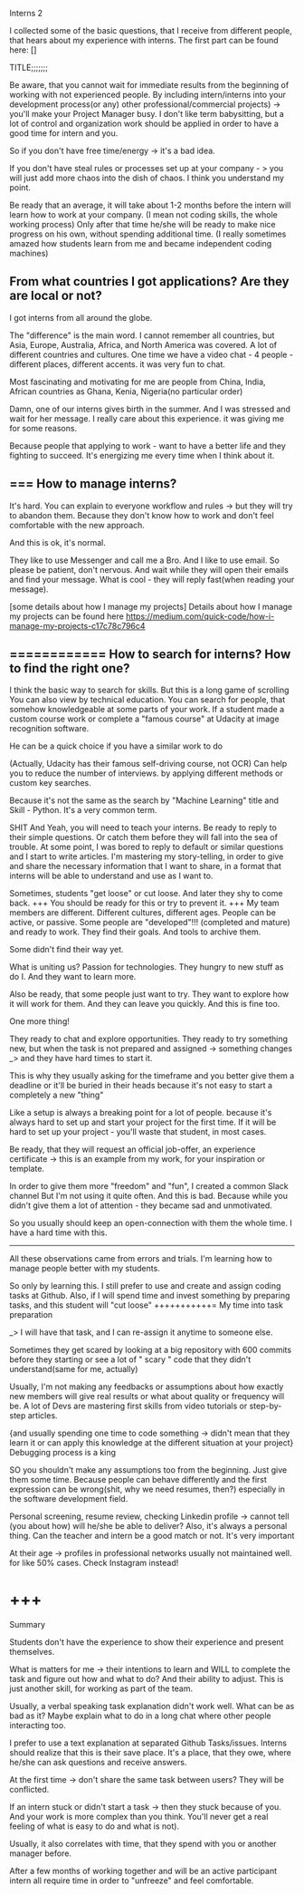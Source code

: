 


Interns 2

I collected some of the basic questions, that I receive from different people, that hears
about my experience with interns. The first part can be found here: []



TITLE;;;;;;;

Be aware, that you cannot wait for immediate results from the beginning of working with not experienced people.
By including intern/interns into your development process(or any) other professional/commercial projects) -> you'll
make your Project Manager busy. I don't like term babysitting, but a lot of control and organization work should be applied in order to have a good time for intern and you.

So if you don't have free time/energy -> it's a bad idea.

If you don't have steal rules or processes set up at your company - > you will just add more chaos into the dish of chaos.
I think you understand my point.

Be ready that an average, it will take about 1-2 months before the intern will learn how to work at your company.
(I mean not coding skills, the whole working process)
Only after that time he/she will be ready to make nice progress on his own, without spending additional time.
(I really sometimes amazed how students learn from me and became independent coding machines)

From what countries I got applications? Are they are local or not?
------------
I got interns from all around the globe.

The "difference" is the main word. I cannot remember all countries, but Asia, Europe, Australia, Africa, and North America was covered.
A lot of different countries and cultures.
One time we have a video chat - 4 people - different places, different accents. it was very fun to chat.

Most fascinating and motivating for me are people from China, India, African countries as Ghana, Kenia, Nigeria(no particular order)

Damn, one of our interns gives birth in the summer. And I was stressed and wait for her message.
I really care about this experience.
it was giving me for some reasons.

Because people that applying to work - want to have a better life and they fighting to succeed.
It's energizing me every time when I think about it.


===
How to manage interns?
-------
It's hard. You can explain to everyone workflow and rules -> but they will try to abandon them.
Because they don't know how to work and don't feel comfortable with the new approach.

And this is ok, it's normal.

They like to use Messenger and call me a Bro.
And I like to use email. So please be patient, don't nervous.
And wait while they will open their emails and find your message.
What is cool -  they will reply fast(when reading your message).

[some details about how I manage my projects]
Details about how I manage my projects can be found here
https://medium.com/quick-code/how-i-manage-my-projects-c17c78c796c4

============
How to search for interns? How to find the right one?
---
I think the basic way to search for skills. But this is a long game of scrolling
You can also view by technical education. You can search for people, that somehow
knowledgeable at some parts of your work.
If a student made a custom course work or complete a "famous course" at Udacity at image recognition software.

He can be a quick choice if you have a similar work to do

(Actually, Udacity has their famous self-driving course, not OCR)
Can help you to reduce the number of interviews.
by applying different methods or custom key searches.

Because it's not the same as the search by "Machine Learning" title and Skill - Python.
It's a very common term.



SHIT
And Yeah, you will need to teach your interns.
Be ready to reply to their simple questions. Or catch them before they will fall into the sea of trouble. At some point, I was bored to reply to default or similar questions and I start to write articles.
I'm mastering my story-telling, in order to give and share the necessary information that I want to share, in a format that interns will be able to understand and use as I want to.






Sometimes, students "get loose" or cut loose.
And later they shy to come back.
+++ You should be ready for this or try to prevent it. +++
My team members are different.
Different cultures, different ages.
People can be active, or passive.
Some people are "developed"!!! (completed and mature) and ready to work. They find their goals.
And tools to archive them.

Some didn't find their way yet.

What is uniting us? Passion for technologies.
They hungry to new stuff as do I.
And they want to learn more.


Also be ready, that some people just want to try. They want to explore how it will work for them. And they can leave you quickly.
And this is fine too.



One more thing!

They ready to chat and explore opportunities.
They ready to try something new, but when the task is not prepared and assigned -> something changes _>
and they have hard times to start it.

This is why they usually asking for the timeframe and you better give them
a deadline or it'll be buried in their heads because it's not easy to start a completely a new "thing"

Like a setup is always a breaking point for a lot of people. because it's always hard to set up and start your project for the first time.
If it will be hard to set up your project - you'll waste that student, in most cases.


Be ready, that they will request an official job-offer, an experience certificate ->
this is an example from my work, for your inspiration or template.

In order to give them more "freedom" and "fun", I created a common Slack channel
But I'm not using it quite often. And this is bad. Because while you didn't give them a lot of attention - they became sad and unmotivated.

So you usually should keep an open-connection with them the whole time.
I have a hard time with this.


----


All these observations came from errors and trials. I'm learning how to manage people better with my students.

So only by learning this. I still prefer to use and create and assign coding tasks at Github.
Also, if I will spend time and invest something by preparing tasks, and this student will "cut loose"
+++++++++++=
My time into task preparation

_> I will have that task, and I can re-assign it anytime to someone else.


Sometimes they get scared by looking at a big repository with 600 commits before they starting
or see a lot of " scary " code   that they didn't understand(same for me, actually)

Usually, I'm not making any feedbacks or assumptions about how exactly new members will give real results or
what about quality or frequency will be. A lot of Devs are mastering
first skills from video tutorials or step-by-step articles.


{and usually spending one time to code something -> didn't mean that they learn it
or can apply this knowledge at the different situation at your project} Debugging process is a king

SO you shouldn't make any assumptions too from the beginning. Just give them some time.
Because people can behave differently and the first expression can be wrong(shit, why we need resumes, then?)
especially in the software development field.

Personal screening, resume review, checking Linkedin profile -> cannot tell (you about how)
 will he/she be able to deliver?
Also, it's always a personal thing. Can the teacher and intern be a good match or not. It's very important



At their age -> profiles in professional networks usually not maintained well. for like 50% cases.
Check Instagram instead!


+++
===
Summary

Students don't have the experience to show their experience and present themselves.

What is matters for me -> their intentions to learn and WILL to complete the task and figure out how and what to do?
And their ability to adjust. This is just another skill, for working as part of the team.

Usually, a verbal speaking task explanation didn't work well.
What can be as bad as it? Maybe explain what to do in a long chat where other people interacting too.

I prefer to use a text explanation at separated Github Tasks/issues.
Interns should realize that this is their save place.
It's a place, that they owe, where he/she can ask questions and receive answers.

At the first time -> don't share the same task between users?
They will be conflicted.

If an intern stuck or didn't start a task -> then they stuck because of you.
And your work is more complex than you think. You'll never get a real feeling of what is easy to do and what is not).


Usually, it also correlates with time, that they spend with you or another manager before.

After a few months of working together and will be an active participant intern all require time in order to "unfreeze" and feel comfortable.
